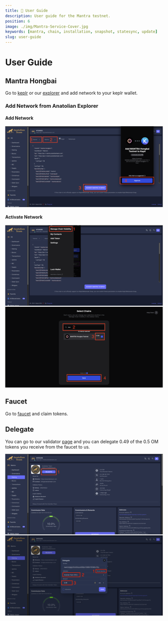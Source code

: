 ```yaml
---
title: 👤 User Guide
description: User guide for the Mantra testnet.
position: 6
image: ./img/Mantra-Service-Cover.jpg
keywords: [mantra, chain, installation, snapshot, statesync, update]
slug: user-guide
---
```


# User Guide 

## Mantra Hongbai

Go to [keplr](https://chains.keplr.app) or our [explorer](https://cosmos-testnet.anatolianteam.com/wallet/suggest) and add network to your keplr wallet.

### Add Network from Anatolian Explorer

#### Add Network
![User Guide 1](./img/user-guide-1.png)

#### Activate Network
![User Guide 2](./img/user-guide-2.png)
![User Guide 3](./img/user-guide-3.png)


## Faucet

Go to [faucet](https://faucet.hongbai.mantrachain.io/) and claim tokens.

## Delegate

You can go to our validator [page](https://cosmos-testnet.anatolianteam.com/Mantra/staking/mantravaloper10h68k03qdtq67nlqp30tg77uhfrfjmcgqzu7js) and you can delegate 0.49 of the 0.5 OM tokens you receive from the faucet to us.

![User Guide 4](./img/user-guide-4.png)
![User Guide 5](./img/user-guide-5.png)


